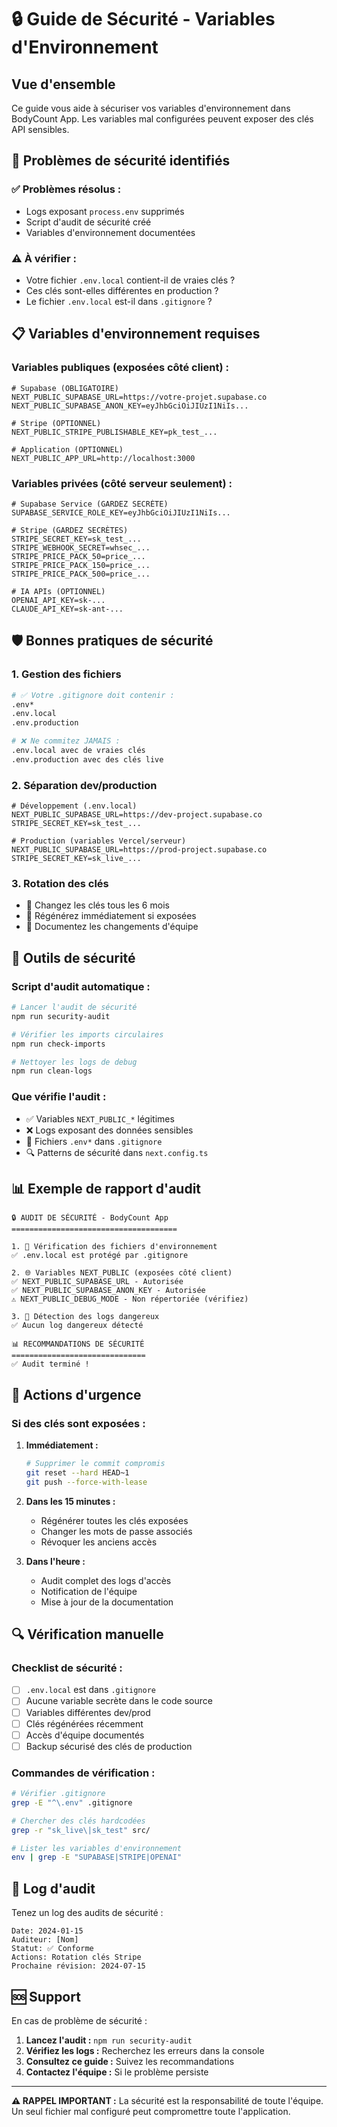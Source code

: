 # 🔒 Guide de Sécurité - Variables d'Environnement

## Vue d'ensemble

Ce guide vous aide à sécuriser vos variables d'environnement dans BodyCount App. Les variables mal configurées peuvent exposer des clés API sensibles.

## 🚨 Problèmes de sécurité identifiés

### ✅ **Problèmes résolus :**
- Logs exposant `process.env` supprimés
- Script d'audit de sécurité créé
- Variables d'environnement documentées

### ⚠️ **À vérifier :**
- Votre fichier `.env.local` contient-il de vraies clés ?
- Ces clés sont-elles différentes en production ?
- Le fichier `.env.local` est-il dans `.gitignore` ?

## 📋 Variables d'environnement requises

### **Variables publiques (exposées côté client) :**
```env
# Supabase (OBLIGATOIRE)
NEXT_PUBLIC_SUPABASE_URL=https://votre-projet.supabase.co
NEXT_PUBLIC_SUPABASE_ANON_KEY=eyJhbGciOiJIUzI1NiIs...

# Stripe (OPTIONNEL)
NEXT_PUBLIC_STRIPE_PUBLISHABLE_KEY=pk_test_...

# Application (OPTIONNEL)
NEXT_PUBLIC_APP_URL=http://localhost:3000
```

### **Variables privées (côté serveur seulement) :**
```env
# Supabase Service (GARDEZ SECRÈTE)
SUPABASE_SERVICE_ROLE_KEY=eyJhbGciOiJIUzI1NiIs...

# Stripe (GARDEZ SECRÈTES)
STRIPE_SECRET_KEY=sk_test_...
STRIPE_WEBHOOK_SECRET=whsec_...
STRIPE_PRICE_PACK_50=price_...
STRIPE_PRICE_PACK_150=price_...
STRIPE_PRICE_PACK_500=price_...

# IA APIs (OPTIONNEL)
OPENAI_API_KEY=sk-...
CLAUDE_API_KEY=sk-ant-...
```

## 🛡️ Bonnes pratiques de sécurité

### **1. Gestion des fichiers**
```bash
# ✅ Votre .gitignore doit contenir :
.env*
.env.local
.env.production

# ❌ Ne commitez JAMAIS :
.env.local avec de vraies clés
.env.production avec des clés live
```

### **2. Séparation dev/production**
```env
# Développement (.env.local)
NEXT_PUBLIC_SUPABASE_URL=https://dev-project.supabase.co
STRIPE_SECRET_KEY=sk_test_...

# Production (variables Vercel/serveur)
NEXT_PUBLIC_SUPABASE_URL=https://prod-project.supabase.co
STRIPE_SECRET_KEY=sk_live_...
```

### **3. Rotation des clés**
- 🔄 Changez les clés tous les 6 mois
- 🚨 Régénérez immédiatement si exposées
- 📝 Documentez les changements d'équipe

## 🔧 Outils de sécurité

### **Script d'audit automatique :**
```bash
# Lancer l'audit de sécurité
npm run security-audit

# Vérifier les imports circulaires
npm run check-imports

# Nettoyer les logs de debug
npm run clean-logs
```

### **Que vérifie l'audit :**
- ✅ Variables `NEXT_PUBLIC_*` légitimes
- ❌ Logs exposant des données sensibles
- 📁 Fichiers `.env*` dans `.gitignore`
- 🔍 Patterns de sécurité dans `next.config.ts`

## 📊 Exemple de rapport d'audit

```
🔒 AUDIT DE SÉCURITÉ - BodyCount App
=====================================

1. 📄 Vérification des fichiers d'environnement
✅ .env.local est protégé par .gitignore

2. 🌐 Variables NEXT_PUBLIC (exposées côté client)
✅ NEXT_PUBLIC_SUPABASE_URL - Autorisée
✅ NEXT_PUBLIC_SUPABASE_ANON_KEY - Autorisée
⚠️ NEXT_PUBLIC_DEBUG_MODE - Non répertoriée (vérifiez)

3. 🚨 Détection des logs dangereux
✅ Aucun log dangereux détecté

📊 RECOMMANDATIONS DE SÉCURITÉ
==============================
✅ Audit terminé !
```

## 🚨 Actions d'urgence

### **Si des clés sont exposées :**

1. **Immédiatement :**
   ```bash
   # Supprimer le commit compromis
   git reset --hard HEAD~1
   git push --force-with-lease
   ```

2. **Dans les 15 minutes :**
   - Régénérer toutes les clés exposées
   - Changer les mots de passe associés
   - Révoquer les anciens accès

3. **Dans l'heure :**
   - Audit complet des logs d'accès
   - Notification de l'équipe
   - Mise à jour de la documentation

## 🔍 Vérification manuelle

### **Checklist de sécurité :**
- [ ] `.env.local` est dans `.gitignore`
- [ ] Aucune variable secrète dans le code source
- [ ] Variables différentes dev/prod
- [ ] Clés régénérées récemment
- [ ] Accès d'équipe documentés
- [ ] Backup sécurisé des clés de production

### **Commandes de vérification :**
```bash
# Vérifier .gitignore
grep -E "^\.env" .gitignore

# Chercher des clés hardcodées
grep -r "sk_live\|sk_test" src/

# Lister les variables d'environnement
env | grep -E "SUPABASE|STRIPE|OPENAI"
```

## 📝 Log d'audit

Tenez un log des audits de sécurité :

```
Date: 2024-01-15
Auditeur: [Nom]
Statut: ✅ Conforme
Actions: Rotation clés Stripe
Prochaine révision: 2024-07-15
```

## 🆘 Support

En cas de problème de sécurité :

1. **Lancez l'audit :** `npm run security-audit`
2. **Vérifiez les logs :** Recherchez les erreurs dans la console
3. **Consultez ce guide :** Suivez les recommandations
4. **Contactez l'équipe :** Si le problème persiste

---

**⚠️ RAPPEL IMPORTANT :** La sécurité est la responsabilité de toute l'équipe. Un seul fichier mal configuré peut compromettre toute l'application. 